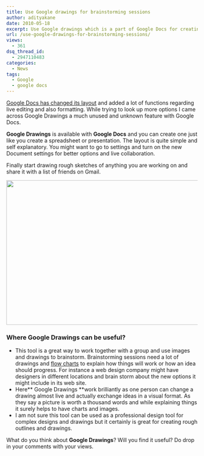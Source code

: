 ```yaml
---
title: Use Google drawings for brainstorming sessions
author: adityakane
date: 2010-05-18
excerpt: Use Google drawings which is a part of Google Docs for creating rough sketches and drawings along with flowcharts to have interactive and collaborative brainstorming sessions with your Gmail contacts.
url: /use-google-drawings-for-brainstorming-sessions/
views:
  - 361
dsq_thread_id:
  - 2947110483
categories:
  - News
tags:
  - Google
  - google docs
---
```

[Google Docs has changed its layout][1] and added a lot of functions regarding live editing and also formatting. While trying to look up more options I came across Google Drawings a much unused and unknown feature with Google Docs.

**Google Drawings** is available with **Google Docs** and you can create one just like you create a spreadsheet or presentation. The layout is quite simple and self explanatory. You might want to go to settings and turn on the new Document settings for better options and live collaboration.

Finally start drawing rough sketches of anything you are working on and share it with a list of friends on Gmail.

<a rel="attachment wp-att-25144" href="http://devilsworkshop.org/use-google-drawings-for-brainstorming-sessions/google_drawings/"><img class="aligncenter size-full wp-image-25144" title="google_drawings" src="http://cdn.devilsworkshop.org/files/2010/05/google_drawings.png" alt="" width="550" height="380" /></a>

### **Where Google Drawings can be useful?**

  * This tool is a great way to work together with a group and use images and drawings to brainstorm. Brainstorming sessions need a lot of drawings and [flow charts][2] to explain how things will work or how an idea should progress. For instance a web design company might have designers in different locations and brain storm about the new options it might include in its web site.
  * Here** Google Drawings **work brilliantly as one person can change a drawing almost live and actually exchange ideas in a visual format. As they say a picture is worth a thousand words and while explaining things it surely helps to have charts and images.
  * I am not sure this tool can be used as a professional design tool for complex designs and drawings but it certainly is great for creating rough outlines and drawings.

What do you think about **Google Drawings**? Will you find it useful? Do drop in your comments with your views.

 [1]: http://devilsworkshop.org/get-new-google-docs-editor-and-resize-inline-images/
 [2]: http://devilsworkshop.org/3-great-free-online-tools-to-create-mindmaps/ "flow charts"
